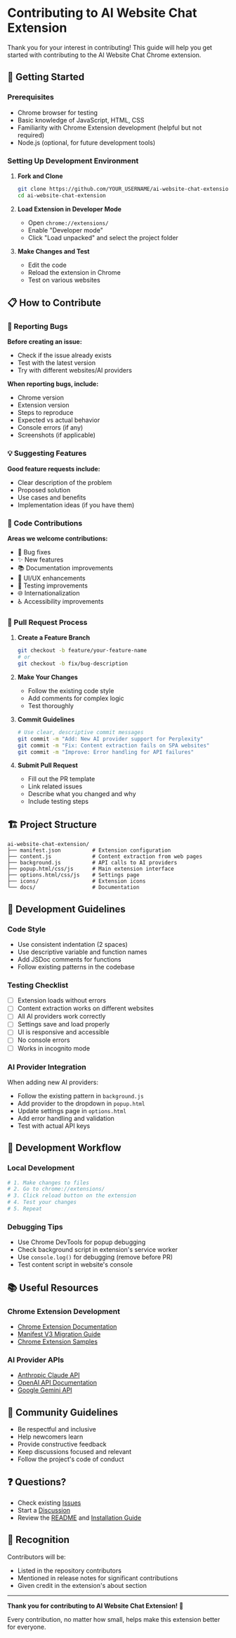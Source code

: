 # Contributing to AI Website Chat Extension

Thank you for your interest in contributing! This guide will help you get started with contributing to the AI Website Chat Chrome extension.

## 🚀 Getting Started

### Prerequisites
- Chrome browser for testing
- Basic knowledge of JavaScript, HTML, CSS
- Familiarity with Chrome Extension development (helpful but not required)
- Node.js (optional, for future development tools)

### Setting Up Development Environment

1. **Fork and Clone**
   ```bash
   git clone https://github.com/YOUR_USERNAME/ai-website-chat-extension.git
   cd ai-website-chat-extension
   ```

2. **Load Extension in Developer Mode**
   - Open `chrome://extensions/`
   - Enable "Developer mode"
   - Click "Load unpacked" and select the project folder

3. **Make Changes and Test**
   - Edit the code
   - Reload the extension in Chrome
   - Test on various websites

## 📋 How to Contribute

### 🐛 Reporting Bugs

**Before creating an issue:**
- Check if the issue already exists
- Test with the latest version
- Try with different websites/AI providers

**When reporting bugs, include:**
- Chrome version
- Extension version
- Steps to reproduce
- Expected vs actual behavior
- Console errors (if any)
- Screenshots (if applicable)

### 💡 Suggesting Features

**Good feature requests include:**
- Clear description of the problem
- Proposed solution
- Use cases and benefits
- Implementation ideas (if you have them)

### 🔧 Code Contributions

**Areas we welcome contributions:**
- 🐛 Bug fixes
- ✨ New features
- 📚 Documentation improvements
- 🎨 UI/UX enhancements
- 🧪 Testing improvements
- 🌐 Internationalization
- ♿ Accessibility improvements

### 📝 Pull Request Process

1. **Create a Feature Branch**
   ```bash
   git checkout -b feature/your-feature-name
   # or
   git checkout -b fix/bug-description
   ```

2. **Make Your Changes**
   - Follow the existing code style
   - Add comments for complex logic
   - Test thoroughly

3. **Commit Guidelines**
   ```bash
   # Use clear, descriptive commit messages
   git commit -m "Add: New AI provider support for Perplexity"
   git commit -m "Fix: Content extraction fails on SPA websites"
   git commit -m "Improve: Error handling for API failures"
   ```

4. **Submit Pull Request**
   - Fill out the PR template
   - Link related issues
   - Describe what you changed and why
   - Include testing steps

## 🏗️ Project Structure

```
ai-website-chat-extension/
├── manifest.json          # Extension configuration
├── content.js             # Content extraction from web pages
├── background.js          # API calls to AI providers
├── popup.html/css/js      # Main extension interface
├── options.html/css/js    # Settings page
├── icons/                 # Extension icons
└── docs/                  # Documentation
```

## 🎯 Development Guidelines

### Code Style
- Use consistent indentation (2 spaces)
- Use descriptive variable and function names
- Add JSDoc comments for functions
- Follow existing patterns in the codebase

### Testing Checklist
- [ ] Extension loads without errors
- [ ] Content extraction works on different websites
- [ ] All AI providers work correctly
- [ ] Settings save and load properly
- [ ] UI is responsive and accessible
- [ ] No console errors
- [ ] Works in incognito mode

### AI Provider Integration
When adding new AI providers:
- Follow the existing pattern in `background.js`
- Add provider to the dropdown in `popup.html`
- Update settings page in `options.html`
- Add error handling and validation
- Test with actual API keys

## 🚦 Development Workflow

### Local Development
```bash
# 1. Make changes to files
# 2. Go to chrome://extensions/
# 3. Click reload button on the extension
# 4. Test your changes
# 5. Repeat
```

### Debugging Tips
- Use Chrome DevTools for popup debugging
- Check background script in extension's service worker
- Use `console.log()` for debugging (remove before PR)
- Test content script in website's console

## 📚 Useful Resources

### Chrome Extension Development
- [Chrome Extension Documentation](https://developer.chrome.com/docs/extensions/)
- [Manifest V3 Migration Guide](https://developer.chrome.com/docs/extensions/migrating/)
- [Chrome Extension Samples](https://github.com/GoogleChrome/chrome-extensions-samples)

### AI Provider APIs
- [Anthropic Claude API](https://docs.anthropic.com/)
- [OpenAI API Documentation](https://platform.openai.com/docs)
- [Google Gemini API](https://ai.google.dev/docs)

## 🤝 Community Guidelines

- Be respectful and inclusive
- Help newcomers learn
- Provide constructive feedback
- Keep discussions focused and relevant
- Follow the project's code of conduct

## ❓ Questions?

- Check existing [Issues](https://github.com/gitvj/ai-website-chat-extension/issues)
- Start a [Discussion](https://github.com/gitvj/ai-website-chat-extension/discussions)
- Review the [README](README.md) and [Installation Guide](INSTALL.md)

## 🎉 Recognition

Contributors will be:
- Listed in the repository contributors
- Mentioned in release notes for significant contributions
- Given credit in the extension's about section

---

**Thank you for contributing to AI Website Chat Extension!** 🎉

Every contribution, no matter how small, helps make this extension better for everyone.
